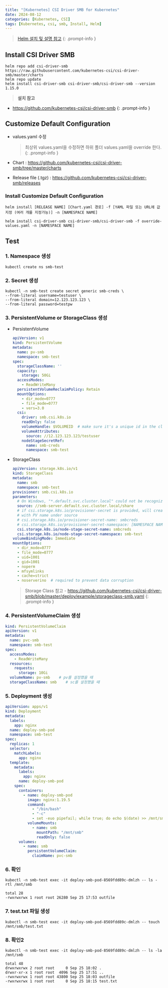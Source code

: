 ```yaml
---
title: "[Kubernetes] CSI Driver SMB for Kubernetes"
date: 2024-08-12
categories: [Kubernetes, CSI]
tags: [Kubernetes, csi, smb, Install, Helm]
---
```


> [Helm 설치 및 설명 참고](https://kyungryeol-yoon.github.io/posts/kubernetes-helm/)
{: .prompt-info }

## Install CSI Driver SMB
```shell
helm repo add csi-driver-smb https://raw.githubusercontent.com/kubernetes-csi/csi-driver-smb/master/charts
helm repo update
helm install csi-driver-smb csi-driver-smb/csi-driver-smb --version 1.15.0
  ```

> **설치 참고**
  - https://github.com/kubernetes-csi/csi-driver-smb
{: .prompt-info }

## Customize Default Configuration
- values.yaml 수정
  > 최상위 values.yaml을 수정하면 하위 폴더 values.yaml을 override 한다.
  {: .prompt-info }

- Chart : https://github.com/kubernetes-csi/csi-driver-smb/tree/master/charts
- Release file (.tgz) : https://github.com/kubernetes-csi/csi-driver-smb/releases

### Install Customize Default Configuration
```shell
helm install [RELEASE NAME] [Chart.yaml 경로] -f [YAML 파일 또는 URL에 값 지정 (여러 개를 지정가능)] -n [NAMESPACE NAME]
```

```shell
helm install csi-driver-smb csi-driver-smb/csi-driver-smb -f override-values.yaml -n [NAMESPACE NAME]
```

## Test
### 1. Namespace 생성
```shell
kubectl create ns smb-test
```

### 2. Secret 생성
```shell
kubectl -n smb-test create secret generic smb-creds \
--from-literal username=testuser \
--from-literal domain=12.123.123.123 \
--from-literal password=testpw
```

### 3. PersistentVolume or StorageClass 생성
- PersistentVolume
  ```yaml
  apiVersion: v1
  kind: PersistentVolume
  metadata:
    name: pv-smb
    namespace: smb-test
  spec:
    storageClassName: ''
    capacity:
      storage: 50Gi
    accessModes:
      - ReadWriteMany
    persistentVolumeReclaimPolicy: Retain
    mountOptions:
      - dir_mode=0777
      - file_mode=0777
      - vers=3.0
    csi:
      driver: smb.csi.k8s.io
      readOnly: false
      volumeHandle: $VOLUMEID  # make sure it's a unique id in the cluster
      volumeAttributes:
        source: //12.123.123.123/testuser
      nodeStageSecretRef:
        name: smb-creds
        namespace: smb-test
  ```

- StorageClass
  ```yaml
  apiVersion: storage.k8s.io/v1
  kind: StorageClass
  metadata:
    name: smb
    namespace: smb-test
  provisioner: smb.csi.k8s.io
  parameters:
    # On Windows, "*.default.svc.cluster.local" could not be recognized by csi-proxy
    source: //smb-server.default.svc.cluster.local/share
    # if csi.storage.k8s.io/provisioner-secret is provided, will create a sub directory
    # with PV name under source
    # csi.storage.k8s.io/provisioner-secret-name: smbcreds
    # csi.storage.k8s.io/provisioner-secret-namespace: [NAMESPACE NAME]
    csi.storage.k8s.io/node-stage-secret-name: smbcreds
    csi.storage.k8s.io/node-stage-secret-namespace: smb-test
  volumeBindingMode: Immediate
  mountOptions:
    - dir_mode=0777
    - file_mode=0777
    - uid=1001
    - gid=1001
    - noperm
    - mfsymlinks
    - cache=strict
    - noserverino  # required to prevent data corruption
  ```
    > Storage Class 참고
      - https://github.com/kubernetes-csi/csi-driver-smb/blob/master/deploy/example/storageclass-smb.yaml
    {: .prompt-info }

### 4. PersistentVolumeClaim 생성
```yaml
kind: PersistentVolumeClaim
apiVersion: v1
metadata:
  name: pvc-smb
  namespace: smb-test
spec:
  accessModes:
    - ReadWriteMany
  resources:
    requests:
      storage: 10Gi
  volumeName: pv-smb    # pv를 설정했을 때
  storageClassName: smb    # sc를 설정했을 때
```

### 5. Deployment 생성
```yaml
apiVersion: apps/v1
kind: Deployment
metadata:
  labels:
    app: nginx
  name: deploy-smb-pod
  namespace: smb-test
spec:
  replicas: 1
  selector:
    matchLabels:
      app: nginx
  template:
    metadata:
      labels:
        app: nginx
      name: deploy-smb-pod
    spec:
      containers:
        - name: deploy-smb-pod
          image: nginx:1.19.5
          command:
            - "/bin/bash"
            - "-c"
            - set -euo pipefail; while true; do echo $(date) >> /mnt/smb/outfile; sleep 1; done
          volumeMounts:
            - name: smb
              mountPath: "/mnt/smb"
              readOnly: false
      volumes:
        - name: smb
          persistentVolumeClaim:
            claimName: pvc-smb
```

### 6. 확인
```shell
kubectl -n smb-test exec -it deploy-smb-pod-8569fdd89c-dmlzh -- ls -rtl /mnt/smb

total 28
-rwxrwxrwx 1 root root 26280 Sep 25 17:53 outfile
```

### 7. test.txt 파일 생성
```shell
kubectl -n smb-test exec -it deploy-smb-pod-8569fdd89c-dmlzh -- touch /mnt/smb/test.txt
```

### 8. 확인2
```shell
kubectl -n smb-test exec -it deploy-smb-pod-8569fdd89c-dmlzh -- ls -la /mnt/smb

total 48
drwxrwxrwx 2 root root     0 Sep 25 18:02 .
drwxr-xr-x 1 root root  4096 Sep 25 17:51 ..
-rwxrwxrwx 1 root root 43800 Sep 25 18:03 outfile
-rwxrwxrwx 1 root root     0 Sep 25 18:15 test.txt
```
